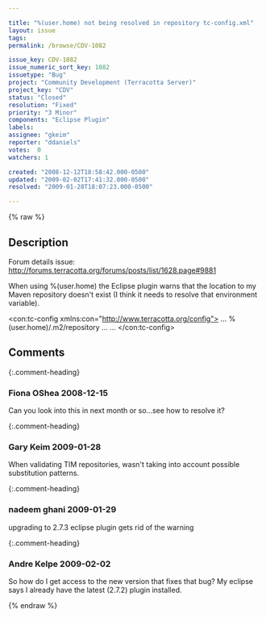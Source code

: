 ```yaml
---

title: "%(user.home) not being resolved in repository tc-config.xml"
layout: issue
tags: 
permalink: /browse/CDV-1082

issue_key: CDV-1082
issue_numeric_sort_key: 1082
issuetype: "Bug"
project: "Community Development (Terracotta Server)"
project_key: "CDV"
status: "Closed"
resolution: "Fixed"
priority: "3 Minor"
components: "Eclipse Plugin"
labels: 
assignee: "gkeim"
reporter: "ddaniels"
votes:  0
watchers: 1

created: "2008-12-12T18:58:42.000-0500"
updated: "2009-02-02T17:41:32.000-0500"
resolved: "2009-01-28T18:07:23.000-0500"

---
```




{% raw %}



## Description

<div markdown="1" class="description">

Forum details issue:
http://forums.terracotta.org/forums/posts/list/1628.page#9881

When using %(user.home) the Eclipse plugin warns that the location to my Maven repository doesn't exist (I think it needs to resolve that environment variable).

 <con:tc-config xmlns:con="http://www.terracotta.org/config">
 ...
   <clients>
     <modules>
       <repository>%(user.home)/.m2/repository</repository>
       <module name="tim-annotations" version="1.2.1" group-id="org.terracotta.modules"/>
     </modules>
 ...
   </clients>
 ...
 </con:tc-config>


</div>

## Comments


{:.comment-heading}
### **Fiona OShea** <span class="date">2008-12-15</span>

<div markdown="1" class="comment">

Can you look into this in next month or so...see how to resolve it?

</div>


{:.comment-heading}
### **Gary Keim** <span class="date">2009-01-28</span>

<div markdown="1" class="comment">

When validating TIM repositories, wasn't taking into account possible substitution patterns.


</div>


{:.comment-heading}
### **nadeem ghani** <span class="date">2009-01-29</span>

<div markdown="1" class="comment">

upgrading to 2.7.3 eclipse plugin gets rid of the warning

</div>


{:.comment-heading}
### **Andre Kelpe** <span class="date">2009-02-02</span>

<div markdown="1" class="comment">

So how do I get access to the new version that fixes that bug? My eclipse says I already have the latest (2.7.2) plugin installed.

</div>



{% endraw %}

